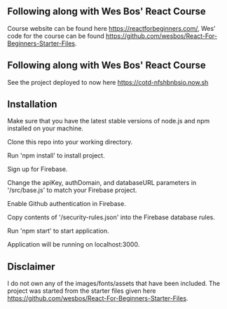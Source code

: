 ## Following along with Wes Bos' React Course

Course website can be found here https://reactforbeginners.com/, Wes' code for the course can be found https://github.com/wesbos/React-For-Beginners-Starter-Files.

## Following along with Wes Bos' React Course

See the project deployed to now here https://cotd-nfshbnbsio.now.sh

## Installation

Make sure that you have the latest stable versions of node.js and npm installed on your machine.

Clone this repo into your working directory. 

Run 'npm install' to install project. 

Sign up for Firebase. 

Change the apiKey, authDomain, and databaseURL parameters in '/src/base.js' to match your Firebase project. 

Enable Github authentication in Firebase.

Copy contents of '/security-rules.json' into the Firebase database rules. 

Run 'npm start' to start application. 

Application will be running on localhost:3000.

## Disclaimer

I do not own any of the images/fonts/assets that have been included. The project was started from the starter files given here https://github.com/wesbos/React-For-Beginners-Starter-Files.
